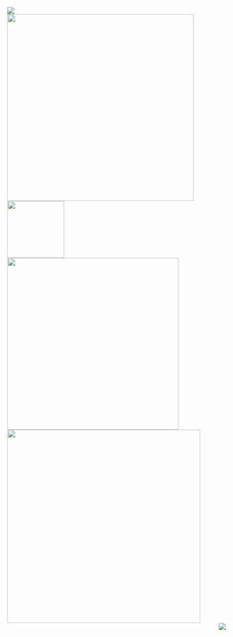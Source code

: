 <div align="left"> <img src="https://github-profile-trophy.vercel.app/?username=ivangong24&theme=onedark&rank=SSS,SS,S,AAA,AA,A,B,C" /> </div>
<div> <img width="430px" src="https://github-readme-stats-three-smoky-44.vercel.app/api?username=ivangong24&hide_title=true&hide_border=true&show_icons=true&line_height=21&text_color=000&bg_color=0,ea6161,ffc64d,fffc4d,52fa5a&theme=graywhite" /> 
<img height="131px" src="https://github-readme-stats.vercel.app/api/top-langs/?username=ivangong24&hide=html,javascript&hide_title=true&hide_border=true&layout=compact&langs_count=6&text_color=000&icon_color=fff&bg_color=0,52fa5a,4dfcff,c64dff&theme=graywhite" /> </div> 
<div align="left"> <img width="395px" src="https://streak-stats.demolab.com/?user=ivangong24&theme=gotham" /> <img width="445px" src="https://github-readme-activity-graph.vercel.app/graph?username=ivangong24&theme=react-dark" /> </div>
<div align="right"> <img src="https://komarev.com/ghpvc/?username=ivangong24" /> </div>
